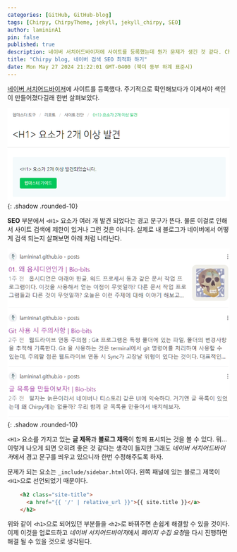 ```yaml
---
categories: [GitHub, GitHub-blog]
tags: [Chirpy, ChirpyTheme, jekyll, jekyll_chirpy, SEO]
author: lamininA1
pin: false
published: true
description: 네이버 서치어드바이저에 사이트를 등록했는데 뭔가 문제가 생긴 것 같다. Chirpy 블로그를 수정해서 SEO 검색에 최적화 될 수 있도록 변경해보자.
title: "Chirpy blog, 네이버 검색 SEO 최적화 하기"
date: Mon May 27 2024 21:22:01 GMT-0400 (북미 동부 하계 표준시)
---
```


[네이버 서치어드바이저](https://searchadvisor.naver.com/)에 사이트를 등록했다. 주기적으로 확인해보다가 이제서야 색인이 만들어졌다길래 한번 살펴보았다.

![image](/assets/img/2024-05-28-Chirpy-blog-네이버-검색-SEO-최적화-하기1/Pasted-image-20240528103354.png){: .shadow .rounded-10}

**SEO** 부분에서 `<H1>` 요소가 여러 개 발견 되었다는 경고 문구가 뜬다. 물론 이걸로 인해서 사이트 검색에 제한이 있거나 그런 것은 아니다. 실제로 내 블로그가 네이버에서 어떻게 검색 되는지 살펴보면 아래 처럼 나타난다.

![image](/assets/img/2024-05-28-Chirpy-blog-네이버-검색-SEO-최적화-하기1/Pasted-image-20240528103628.png){: .shadow .rounded-10}

`<H1>` 요소를 가지고 있는 **글 제목**과 **블로그 제목**이 함께 표시되는 것을 볼 수 있다. 뭐... 이렇게 나오게 되면 오히려 좋은 것 같다는 생각이 들지만 그래도 *네이버 서치어드바이저*에서 경고 문구를 띄우고 있으니까 한번 수정해주도록 하자.

문제가 되는 요소는 `_include/sidebar.html`이다. 왼쪽 패널에 있는 블로그 제목이 `<H1>`으로 선언되었기 때문이다.

```html
    <h2 class="site-title">
      <a href="{{ '/' | relative_url }}">{{ site.title }}</a>
    </h2>
```

위와 같이 `<h1>`으로 되어있던 부분들을 `<h2>`로 바꿔주면 손쉽게 해결할 수 있을 것이다. 이제 이것을 업로드하고 *네이버 서치어드바이저*에서 *페이지 수집 요청*을 다시 진행하면 해결 될 수 있을 것으로 생각된다.